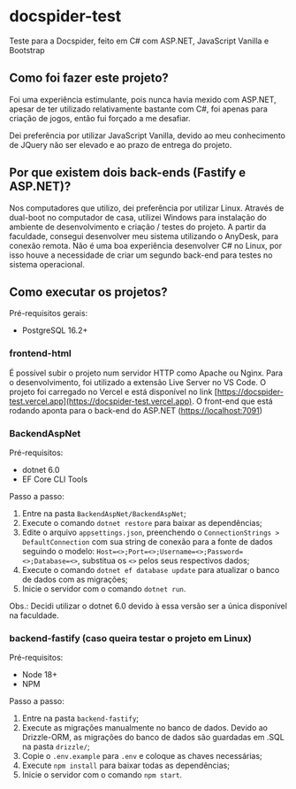 # docspider-test

Teste para a Docspider, feito em C# com ASP.NET, JavaScript Vanilla e Bootstrap


## Como foi fazer este projeto?

Foi uma experiência estimulante, pois nunca havia mexido com ASP.NET, apesar de ter utilizado relativamente bastante com C#, foi apenas para criação de jogos, então fui forçado a me desafiar.

Dei preferência por utilizar JavaScript Vanilla, devido ao meu conhecimento de JQuery não ser elevado e ao prazo de entrega do projeto.


## Por que existem dois back-ends (Fastify e ASP.NET)?

Nos computadores que utilizo, dei preferência por utilizar Linux. Através de dual-boot no computador de casa, utilizei Windows para instalação do ambiente de desenvolvimento e criação / testes do projeto. A partir da faculdade, consegui desenvolver meu sistema utilizando o AnyDesk, para conexão remota. Não é uma boa experiência desenvolver C# no Linux, por isso houve a necessidade de criar um segundo back-end para testes no sistema operacional.


## Como executar os projetos?

Pré-requisitos gerais:
- PostgreSQL 16.2+


### frontend-html

É possível subir o projeto num servidor HTTP como Apache ou Nginx. Para o desenvolvimento, foi utilizado a extensão Live Server no VS Code. O projeto foi carregado no Vercel e está disponível no link [https://docspider-test.vercel.app](https://docspider-test.vercel.app). O front-end que está rodando aponta para o back-end do ASP.NET ([https://localhost:7091](https://localhost:7091))


### BackendAspNet

Pré-requisitos:
- dotnet 6.0
- EF Core CLI Tools

Passo a passo:
1. Entre na pasta `BackendAspNet/BackendAspNet`;
1. Execute o comando `dotnet restore` para baixar as dependências;
1. Edite o arquivo `appsettings.json`, preenchendo o `ConnectionStrings > DefaultConnection` com sua string de conexão para a fonte de dados seguindo o modelo: `Host=<>;Port=<>;Username=<>;Password=<>;Database=<>`, substitua os `<>` pelos seus respectivos dados;
1. Execute o comando `dotnet ef database update` para atualizar o banco de dados com as migrações;
1. Inicie o servidor com o comando `dotnet run`.

Obs.: Decidi utilizar o dotnet 6.0 devido à essa versão ser a única disponível na faculdade.


### backend-fastify (caso queira testar o projeto em Linux)

Pré-requisitos:
- Node 18+
- NPM

Passo a passo:
1. Entre na pasta `backend-fastify`;
1. Execute as migrações manualmente no banco de dados. Devido ao Drizzle-ORM, as migrações do banco de dados são guardadas em .SQL na pasta `drizzle/`;
1. Copie o `.env.example` para `.env` e coloque as chaves necessárias;
1. Execute `npm install` para baixar todas as dependências;
1. Inicie o servidor com o comando `npm start`.

